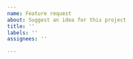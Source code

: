 ```yaml
---
name: Feature request
about: Suggest an idea for this project
title: ''
labels: ''
assignees: ''

---
```


<!--
     The tree-sitter-erlang project is an Erlang parser only.
     How can we improve it?
-->
